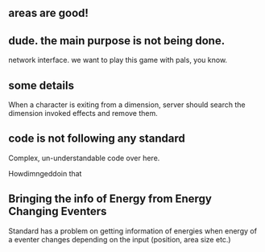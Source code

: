 
## areas are good!


## dude. the main purpose is not being done.

network interface. we want to play this game with pals, you know.


## some details

When a character is exiting from a dimension, server should search the dimension 
invoked effects and remove them.

## code is not following any standard

Complex, un-understandable code over here.

Howdimngeddoin that

## Bringing the info of Energy from Energy Changing Eventers

Standard has a problem on getting information of energies when energy of a eventer 
changes depending on the input (position, area size etc.)